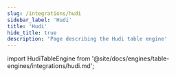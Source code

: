 ```yaml
---
slug: /integrations/hudi
sidebar_label: 'Hudi'
title: 'Hudi'
hide_title: true
description: 'Page describing the Hudi table engine'
---
```


import HudiTableEngine from '@site/docs/engines/table-engines/integrations/hudi.md';

<HudiTableEngine/>
